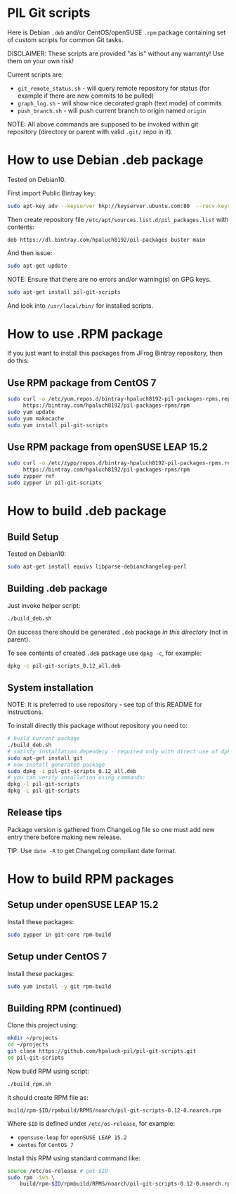 # PIL Git scripts

Here is Debian `.deb` and/or CentOS/openSUSE `.rpm` package
containing set of custom scripts for common Git tasks.

DISCLAIMER: These scripts are provided "as is" without any warranty! Use them on
your own risk!

Current scripts are:
- `git_remote_status.sh` - will query remote repository for status (for example if there are new commits to be pulled)
- `graph_log.sh` - will show nice decorated graph (text mode) of commits
- `push_branch.sh` - will push current branch to origin named `origin`

NOTE: All above commands are supposed to be invoked within git repository
(directory or parent with valid `.git/` repo in it).

# How to use Debian .deb package

Tested on Debian10.


First import Public Bintray key:

```bash
sudo apt-key adv --keyserver hkp://keyserver.ubuntu.com:80  --recv-keys 379CE192D401AB61
```

Then create repository
file `/etc/apt/sources.list.d/pil_packages.list` with contents:

```
deb https://dl.bintray.com/hpaluch8192/pil-packages buster main
```

And then issue:

```bash
sudo apt-get update
```
NOTE: Ensure that there are no errors and/or warning(s) on GPG keys.

```bash
sudo apt-get install pil-git-scripts
```
And look into `/usr/local/bin/` for installed scripts.

# How to use .RPM package

If you just want to install this packages from JFrog Bintray repository,
then do this:

## Use RPM package from CentOS 7

```bash
sudo curl -o /etc/yum.repos.d/bintray-hpaluch8192-pil-packages-rpms.repo \
     https://bintray.com/hpaluch8192/pil-packages-rpms/rpm
sudo yum update
sudo yum makecache
sudo yum install pil-git-scripts
```

## Use RPM package from openSUSE LEAP 15.2

```bash
sudo curl -o /etc/zypp/repos.d/bintray-hpaluch8192-pil-packages-rpms.repo \
     https://bintray.com/hpaluch8192/pil-packages-rpms/rpm
sudo zypper ref
sudo zypper in pil-git-scripts
```

# How to build .deb package

## Build Setup
Tested on Debian10:

```bash
sudo apt-get install equivs libparse-debianchangelog-perl
```

## Building .deb package

Just invoke helper script:

```bash
./build_deb.sh
```

On success there should be generated `.deb` package *in this directory*
(not in parent).

To see contents of created `.deb` package use `dpkg -c`, for example:

```bash
dpkg -c pil-git-scripts_0.12_all.deb
```

## System installation

NOTE: It is preferred to use repository - see top of this README
for instructions.

To install directly this package without repository you need to:

```bash
# build current package
./build_deb.sh
# satisfy installation dependecy - required only with direct use of dpkg
sudo apt-get install git
# now install generated package
sudo dpkg -i pil-git-scripts_0.12_all.deb
# you can verify insallation using commands:
dpkg -l pil-git-scripts
dpkg -L pil-git-scripts
```

## Release tips

Package version is gathered from ChangeLog file so one must add
new entry there before making new release.

TIP: Use `date -R` to get ChangeLog compliant date format.


# How to build RPM packages

## Setup under openSUSE LEAP 15.2

Install these packages:

```bash
sudo zypper in git-core rpm-build
```

## Setup under CentOS 7

Install these packages:

```bash
sudo yum install -y git rpm-build
```

## Building RPM (continued)

Clone this project using:

```bash
mkdir ~/projects
cd ~/projects
git clone https://github.com/hpaluch-pil/pil-git-scripts.git
cd pil-git-scripts
```

Now build RPM using script:
```bash
./build_rpm.sh
```

It should create RPM file as:

```
build/rpm-$ID/rpmbuild/RPMS/noarch/pil-git-scripts-0.12-0.noarch.rpm
```

Where `$ID` is defined under `/etc/os-release`, for example:

* `opensuse-leap` for `openSUSE LEAP 15.2`
* `centos` for `CentOS 7`


Install this RPM using standard command like:

```bash
source /etc/os-release # get $ID
sudo rpm -ivh \
	build/rpm-$ID/rpmbuild/RPMS/noarch/pil-git-scripts-0.12-0.noarch.rpm
```

